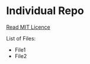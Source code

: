 # Individual Repo

[Read MIT Licence](https://github.com/indraTeja/8086_fall18/blob/master/LICENSE)

List of Files:

* File1
* File2

